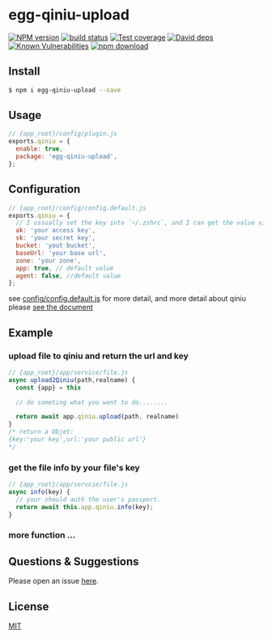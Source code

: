 # egg-qiniu-upload

[![NPM version][npm-image]][npm-url]
[![build status][travis-image]][travis-url]
[![Test coverage][codecov-image]][codecov-url]
[![David deps][david-image]][david-url]
[![Known Vulnerabilities][snyk-image]][snyk-url]
[![npm download][download-image]][download-url]

[npm-image]: https://img.shields.io/npm/v/egg-qiniu-upload.svg?style=flat-square
[npm-url]: https://npmjs.org/package/egg-qiniu-upload
[travis-image]: https://img.shields.io/travis/eggjs/egg-qiniu-upload.svg?style=flat-square
[travis-url]: https://travis-ci.org/eggjs/egg-qiniu-upload
[codecov-image]: https://img.shields.io/codecov/c/github/eggjs/egg-qiniu-upload.svg?style=flat-square
[codecov-url]: https://codecov.io/github/eggjs/egg-qiniu-upload?branch=master
[david-image]: https://img.shields.io/david/eggjs/egg-qiniu-upload.svg?style=flat-square
[david-url]: https://david-dm.org/eggjs/egg-qiniu-upload
[snyk-image]: https://snyk.io/test/npm/egg-qiniu-upload/badge.svg?style=flat-square
[snyk-url]: https://snyk.io/test/npm/egg-qiniu-upload
[download-image]: https://img.shields.io/npm/dm/egg-qiniu-upload.svg?style=flat-square
[download-url]: https://npmjs.org/package/egg-qiniu-upload

<!--
Description here.
-->

## Install

```bash
$ npm i egg-qiniu-upload --save
```

## Usage

```js
// {app_root}/config/plugin.js
exports.qiniu = {
  enable: true,
  package: 'egg-qiniu-upload',
};
```

## Configuration

```js
// {app_root}/config/config.default.js
exports.qiniu = {
  // I ussually set the key into `~/.zshrc`, and I can get the value via `process.env.key`, It's very safe~
  ak: 'your access key',
  sk: 'your secret key',
  bucket: 'yout bucket',
  baseUrl: 'your base url',
  zone: 'your zone',
  app: true, // default value
  agent: false, //default value
};
```

see [config/config.default.js](config/config.default.js) for more detail, and more detail about qiniu please [see the document](https://developer.qiniu.com/kodo/sdk/1289/nodejs)

## Example

### upload file to qiniu and return the url and key

```js
// {app_root}/app/service/file.js
async upload2Qiniu(path,realname) {
  const {app} = this

  // do someting what you want to do........

  return await app.qiniu.upload(path, realname)
}
/* return a Objet:
{key:'your key',url:'your public url'}
*/
```
### get the file info by your file's key

```js
// {app_root}/app/servcie/file.js
async info(key) {
  // your should auth the user's passport.
  return await this.app.qiniu.info(key);
}
```
### more function ...

## Questions & Suggestions

Please open an issue [here](https://github.com/eggjs/egg/issues).

## License

[MIT](LICENSE)

